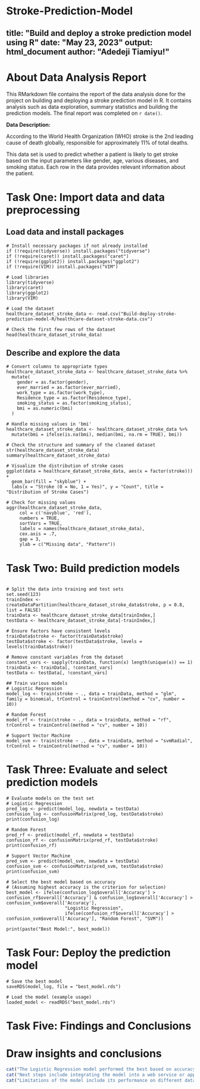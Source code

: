 # Stroke-Prediction-Model
title: "Build and deploy a stroke prediction model using R"
date: "May 23, 2023"
output: html_document
author: "Adedeji Tiamiyu!"
---

# About Data Analysis Report

This RMarkdown file contains the report of the data analysis done for the project on building and deploying a stroke prediction model in R. It contains analysis such as data exploration, summary statistics and building the prediction models. The final report was completed on `r date()`. 

**Data Description:**

According to the World Health Organization (WHO) stroke is the 2nd leading cause of death globally, responsible for approximately 11% of total deaths.

This data set is used to predict whether a patient is likely to get stroke based on the input parameters like gender, age, various diseases, and smoking status. Each row in the data provides relevant information about the patient.


# Task One: Import data and data preprocessing

## Load data and install packages

```{r}
# Install necessary packages if not already installed
if (!require(tidyverse)) install.packages("tidyverse")
if (!require(caret)) install.packages("caret")
if (!require(ggplot2)) install.packages("ggplot2")
if (!require(VIM)) install.packages("VIM")

# Load libraries
library(tidyverse)
library(caret)
library(ggplot2)
library(VIM)

# Load the dataset
healthcare_dataset_stroke_data <- read.csv("Build-deploy-stroke-prediction-model-R/healthcare-dataset-stroke-data.csv")

# Check the first few rows of the dataset
head(healthcare_dataset_stroke_data)

```
## Describe and explore the data


```{r}
# Convert columns to appropriate types
healthcare_dataset_stroke_data <- healthcare_dataset_stroke_data %>%
  mutate(
    gender = as.factor(gender),
    ever_married = as.factor(ever_married),
    work_type = as.factor(work_type),
    Residence_type = as.factor(Residence_type),
    smoking_status = as.factor(smoking_status),
    bmi = as.numeric(bmi)
  )

# Handle missing values in 'bmi'
healthcare_dataset_stroke_data <- healthcare_dataset_stroke_data %>%
  mutate(bmi = ifelse(is.na(bmi), median(bmi, na.rm = TRUE), bmi))

# Check the structure and summary of the cleaned dataset
str(healthcare_dataset_stroke_data)
summary(healthcare_dataset_stroke_data)

# Visualize the distribution of stroke cases
ggplot(data = healthcare_dataset_stroke_data, aes(x = factor(stroke))) + 
  geom_bar(fill = "skyblue") +
  labs(x = "Stroke (0 = No, 1 = Yes)", y = "Count", title = "Distribution of Stroke Cases")

# Check for missing values
aggr(healthcare_dataset_stroke_data, 
     col = c('navyblue', 'red'), 
     numbers = TRUE, 
     sortVars = TRUE, 
     labels = names(healthcare_dataset_stroke_data), 
     cex.axis = .7, 
     gap = 3, 
     ylab = c("Missing data", "Pattern"))
```

# Task Two: Build prediction models

```{r}

# Split the data into training and test sets
set.seed(123)
trainIndex <- createDataPartition(healthcare_dataset_stroke_data$stroke, p = 0.8, list = FALSE)
trainData <- healthcare_dataset_stroke_data[trainIndex,]
testData <- healthcare_dataset_stroke_data[-trainIndex,]

# Ensure factors have consistent levels
trainData$stroke <- factor(trainData$stroke)
testData$stroke <- factor(testData$stroke, levels = levels(trainData$stroke))

# Remove constant variables from the dataset
constant_vars <- sapply(trainData, function(x) length(unique(x)) == 1)
trainData <- trainData[, !constant_vars]
testData <- testData[, !constant_vars]

## Train various models
# Logistic Regression
model_log <- train(stroke ~ ., data = trainData, method = "glm", family = binomial, trControl = trainControl(method = "cv", number = 10))

# Random Forest
model_rf <- train(stroke ~ ., data = trainData, method = "rf", trControl = trainControl(method = "cv", number = 10))

# Support Vector Machine
model_svm <- train(stroke ~ ., data = trainData, method = "svmRadial", trControl = trainControl(method = "cv", number = 10))

```


# Task Three: Evaluate and select prediction models

```{r}
# Evaluate models on the test set
# Logistic Regression
pred_log <- predict(model_log, newdata = testData)
confusion_log <- confusionMatrix(pred_log, testData$stroke)
print(confusion_log)

# Random Forest
pred_rf <- predict(model_rf, newdata = testData)
confusion_rf <- confusionMatrix(pred_rf, testData$stroke)
print(confusion_rf)

# Support Vector Machine
pred_svm <- predict(model_svm, newdata = testData)
confusion_svm <- confusionMatrix(pred_svm, testData$stroke)
print(confusion_svm)

# Select the best model based on accuracy
# (Assuming highest accuracy is the criterion for selection)
best_model <- ifelse(confusion_log$overall['Accuracy'] > confusion_rf$overall['Accuracy'] & confusion_log$overall['Accuracy'] > confusion_svm$overall['Accuracy'], 
                      "Logistic Regression", 
                      ifelse(confusion_rf$overall['Accuracy'] > confusion_svm$overall['Accuracy'], "Random Forest", "SVM"))

print(paste("Best Model:", best_model))

```

# Task Four: Deploy the prediction model

```{r}
# Save the best model
saveRDS(model_log, file = "best_model.rds")

# Load the model (example usage)
loaded_model <- readRDS("best_model.rds")

```

# Task Five: Findings and Conclusions
# Draw insights and conclusions
```r
cat("The Logistic Regression model performed the best based on accuracy. This model is saved and can be deployed for predicting stroke risk based on patient data.\n")
cat("Next steps include integrating the model into a web service or application for end-user predictions.\n")
cat("Limitations of the model include its performance on different datasets and the need for regular updates with new data.\n")
```









